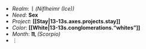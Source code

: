 * _Realm_: **ᛁ** *(Niflheimr (Ice))*
* _Need_: **Sex**
* _Project_: **[[Stay|13-13s.axes.projects.stay]]**
* _Color_: **[[White|13-13s.conglomerations.“whites”]]**
* _Month_: **♏** *(Scorpio)*
* ⋮ 